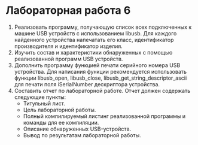 # Лабораторная работа 6
1. Реализовать программу, получающую список всех подключенных к машине USB устройств с использованием libusb. Для каждого найденного устройства напечатать его класс, идентификатор производителя и идентификатор изделия.
2. Изучить состав и характеристики обнаруженных с помощью реализованной программ USB устройств.
3. Дополнить программу функцией печати серийного номера USB устройства. Для написания функции рекомендуется использовать функции libusb_open, libusb_close, libusb_get_string_descriptor_ascii для печати поля iSerialNumber дескриптора устройства.
4. Составить отчет по лабораторной работе. Отчет должен содержать следующие пункты:
   + Титульный лист.
   + Цель лабораторной работы.
   + Полный компилируемый листинг реализованной программы и команды для ее компиляции.
   + Описание обнаруженных USB-устройств.
   + Вывод по результатам лабораторной работы.